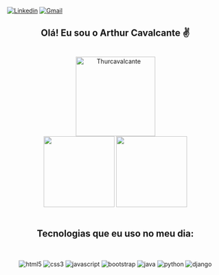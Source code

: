 [![Linkedin](https://img.shields.io/badge/LinkedIn-0077B5?style=for-the-badge&logo=linkedin&logoColor=white)](https://www.linkedin.com/in/arthur-cavalcante-303b51219/)
[![Gmail](https://img.shields.io/badge/Gmail-D14836?style=for-the-badge&logo=gmail&logoColor=white)](arthurcavalcantethur@gmail.com)

<h2 align="center">Olá! Eu sou o Arthur Cavalcante ✌️</h2><br/>

<div align="center">
    <img height="185em" src="https://github-readme-streak-stats.herokuapp.com/?user=Thurcavalcante&theme=dracula" alt="Thurcavalcante" /></br>
    <img height="165em" src="https://github-readme-stats.vercel.app/api?username=Thurcavalcante&theme=dracula&show_icons=true" />
    <img height="165em" src="https://github-readme-stats.vercel.app/api/top-langs/?username=Thurcavalcante&theme=dracula&layout=compact" />
</div></br>

<h2 align="center">Tecnologias que eu uso no meu dia:</h2>
<div style="display: inline_block"><br/>
<p align="center">
  <img align="center" alt="html5" src="https://img.shields.io/badge/HTML5-E34F26?style=for-the-badge&logo=html5&logoColor=white" />
  <img align="center" alt="css3" src="https://img.shields.io/badge/CSS3-1572B6?style=for-the-badge&logo=css3&logoColor=white" />
  <img align="center" alt="javascript" src="https://img.shields.io/badge/JavaScript-F7DF1E?style=for-the-badge&logo=javascript&logoColor=black" />
  <img align="center" alt="bootstrap" src="https://img.shields.io/badge/Bootstrap-563D7C?style=for-the-badge&logo=bootstrap&logoColor=white" />
  <img align="center" alt="java" src="https://img.shields.io/badge/Java-ED8B00?style=for-the-badge&logo=java&logoColor=white" />
  <img align="center" alt="python" src="https://img.shields.io/badge/Python-14354C?style=for-the-badge&logo=python&logoColor=white" />
  <img align="center" alt="django" src="https://img.shields.io/badge/Django-092E20?style=for-the-badge&logo=django&logoColor=white" />
 </p>
</div>
